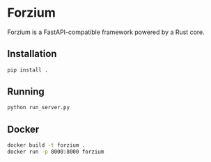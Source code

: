 # Forzium

Forzium is a FastAPI-compatible framework powered by a Rust core.

## Installation

```bash
pip install .
```

## Running

```bash
python run_server.py
```

## Docker

```bash
docker build -t forzium .
docker run -p 8000:8000 forzium
```
